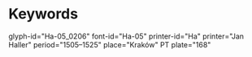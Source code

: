 # Keywords
glyph-id="Ha-05_0206"
font-id="Ha-05"
printer-id="Ha"
printer="Jan Haller"
period="1505–1525"
place="Kraków"
PT plate="168"
